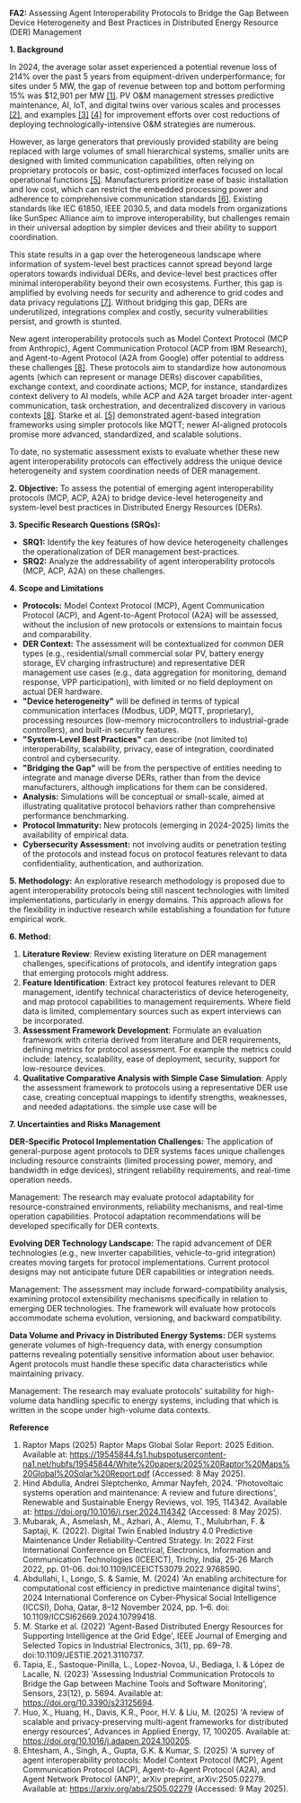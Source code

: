 **FA2:** Assessing Agent Interoperability Protocols to Bridge the Gap Between Device Heterogeneity and Best Practices in Distributed Energy Resource (DER) Management

**1\. Background**

In 2024, the average solar asset experienced a potential revenue loss of 214% over the past 5 years from equipment-driven underperformance; for sites under 5 MW, the gap of revenue between top and bottom performing 15% was $12,901 per MW [\[1\]](https://19545844.fs1.hubspotusercontent-na1.net/hubfs/19545844/White%20papers/2025%20Raptor%20Maps%20Global%20Solar%20Report.pdf). PV O\&M management stresses predictive maintenance, AI, IoT, and digital twins over various scales and processes [\[2\]](https://doi.org/10.1016/j.rser.2024.114342%20), and examples [\[3\]](https://www.ablesci.com/scholar/paper?id=r2WJaNJP3) [\[4\]](https://ieeexplore.ieee.org/document/10799418) for improvement efforts over cost reductions of deploying technologically-intensive O\&M strategies are numerous.

However, as large generators that previously provided stability are being replaced with large volumes of small hierarchical systems, smaller units are designed with limited communication capabilities, often relying on proprietary protocols or basic, cost-optimized interfaces focused on local operational functions [\[5\]](https://ieeexplore.ieee.org/document/9533179). Manufacturers prioritize ease of basic installation and low cost, which can restrict the embedded processing power and adherence to comprehensive communication standards [\[6\]](%20https://doi.org/10.3390/s23125694). Existing standards like IEC 61850, IEEE 2030.5, and data models from organizations like SunSpec Alliance aim to improve interoperability, but challenges remain in their universal adoption by simpler devices and their ability to support coordination.

This state results in a gap over the heterogeneous landscape where information of system-level best practices cannot spread beyond large operators towards individual DERs, and device-level best practices offer minimal interoperability beyond their own ecosystems. Further, this gap is amplified by evolving needs for security and adherence to grid codes and data privacy regulations [\[7\]](https://doi.org/10.1016/j.adapen.2024.100205). Without bridging this gap, DERs are underutilized, integrations complex and costly, security vulnerabilities persist, and growth is stunted.

New agent interoperability protocols such as Model Context Protocol (MCP from Anthropic), Agent Communication Protocol (ACP from IBM Research), and Agent-to-Agent Protocol (A2A from Google) offer potential to address these challenges [\[8\]](https://arxiv.org/abs/2505.). These protocols aim to standardize how autonomous agents (which can represent or manage DERs) discover capabilities, exchange context, and coordinate actions; MCP, for instance, standardizes context delivery to AI models, while ACP and A2A target broader inter-agent communication, task orchestration, and decentralized discovery in various contexts [\[8\]](https://arxiv.org/abs/2505.). Starke et al.  [\[5\]](https://ieeexplore.ieee.org/document/9533179) demonstrated agent-based integration frameworks using simpler protocols like MQTT; newer AI-aligned protocols promise more advanced, standardized, and scalable solutions.

To date, no systematic assessment exists to evaluate whether these new agent interoperability protocols can effectively address the unique device heterogeneity and system coordination needs of DER management.

**2\. Objective:** To assess the potential of emerging agent interoperability protocols (MCP, ACP, A2A) to bridge device-level heterogeneity and system-level best practices in Distributed Energy Resources (DERs).

**3\. Specific Research Questions (SRQs):**

* **SRQ1:** Identify the key features of how device heterogeneity challenges the operationalization of DER management best-practices.  
* **SRQ2:** Analyze the addressability of agent interoperability protocols (MCP, ACP, A2A) on these challenges.

**4\. Scope and Limitations**

* **Protocols:** Model Context Protocol (MCP), Agent Communication Protocol (ACP), and Agent-to-Agent Protocol (A2A) will be assessed, without the inclusion of new protocols or extensions to maintain focus and comparability.  
* **DER Context:** The assessment will be contextualized for common DER types (e.g., residential/small commercial solar PV, battery energy storage, EV charging infrastructure) and representative DER management use cases (e.g., data aggregation for monitoring, demand response, VPP participation), with limited or no field deployment on actual DER hardware.  
* **"Device heterogeneity"** will be defined in terms of typical communication interfaces (Modbus, UDP, MQTT, proprietary), processing resources (low-memory microcontrollers to industrial-grade controllers), and built-in security features.   
* **"System-Level Best Practices"** can describe (not limited to) interoperability, scalability, privacy, ease of integration, coordinated control and cybersecurity.   
* **"Bridging the Gap"** will be from the perspective of entities needing to integrate and manage diverse DERs, rather than from the device manufacturers, although implications for them can be considered.  
* **Analysis:** Simulations will be conceptual or small-scale, aimed at illustrating qualitative protocol behaviors rather than comprehensive performance benchmarking.  
* **Protocol Immaturity:** New protocols (emerging in 2024-2025) limits the availability of empirical data.  
* **Cybersecurity Assessment:** not involving audits or penetration testing of the protocols ​​and instead focus on protocol features relevant to data confidentiality, authentication, and authorization.

**5\. Methodology:** An explorative research methodology is proposed due to agent interoperability protocols being still nascent technologies with limited implementations, particularly in energy domains. This approach allows for the flexibility in inductive research while establishing a foundation for future empirical work.

**6\. Method:**

1. **Literature Review**: Review existing literature on DER management challenges, specifications of protocols, and identify integration gaps that emerging protocols might address.  
2. **Feature Identification**: Extract key protocol features relevant to DER management, identify technical characteristics of device heterogeneity, and map protocol capabilities to management requirements. Where field data is limited, complementary sources such as expert interviews can be incorporated.  
3. **Assessment Framework Development**: Formulate an evaluation framework with criteria derived from literature and DER requirements, defining metrics for protocol assessment. For example the metrics could include: latency, scalability, ease of deployment, security, support for low-resource devices.  
4. **Qualitative Comparative Analysis with Simple Case Simulation**: Apply the assessment framework to protocols using a representative DER use case, creating conceptual mappings to identify strengths, weaknesses, and needed adaptations. the simple use case will be 

**7\. Uncertainties and Risks Management**

**DER-Specific Protocol Implementation Challenges:** The application  of general-purpose agent protocols to DER systems faces unique challenges including resource constraints (limited processing power, memory, and bandwidth in edge devices), stringent reliability requirements, and real-time operation needs.

Management: The research may evaluate protocol adaptability for resource-constrained environments, reliability mechanisms, and real-time operation capabilities. Protocol adaptation recommendations will be developed specifically for DER contexts.

**Evolving DER Technology Landscape:** The rapid advancement of DER technologies (e.g., new inverter capabilities, vehicle-to-grid integration) creates moving targets for protocol implementations. Current protocol designs may not anticipate future DER capabilities or integration needs.

Management: The assessment may include forward-compatibility analysis, examining protocol extensibility mechanisms specifically in relation to emerging DER technologies. The framework will evaluate how protocols accommodate schema evolution, versioning, and backward compatibility.

**Data Volume and Privacy in Distributed Energy Systems:** DER systems generate volumes of high-frequency data, with energy consumption patterns revealing potentially sensitive information about user behavior. Agent protocols must handle these specific data characteristics while maintaining privacy.

Management: The research may evaluate protocols' suitability for high-volume data handling specific to energy systems, including that which is written in the scope under high-volume data contexts.

**Reference**

1. Raptor Maps (2025) Raptor Maps Global Solar Report: 2025 Edition. Available at: https://19545844.fs1.hubspotusercontent-na1.net/hubfs/19545844/White%20papers/2025%20Raptor%20Maps%20Global%20Solar%20Report.pdf (Accessed: 8 May 2025).  
2. Hind Abdulla, Andrei Sleptchenko, Ammar Nayfeh, 2024\. 'Photovoltaic systems operation and maintenance: A review and future directions', Renewable and Sustainable Energy Reviews, vol. 195, 114342\. Available at: https://doi.org/10.1016/j.rser.2024.114342 (Accessed: 8 May 2025).  
3. Mubarak, A., Asmelash, M., Azhari, A., Alemu, T., Mulubrhan, F. & Saptaji, K. (2022). Digital Twin Enabled Industry 4.0 Predictive Maintenance Under Reliability-Centred Strategy. In: 2022 First International Conference on Electrical, Electronics, Information and Communication Technologies (ICEEICT), Trichy, India, 25-26 March 2022, pp. 01-06. doi:10.1109/ICEEICT53079.2022.9768590.  
4. Abdullahi, I., Longo, S. & Samie, M. (2024) 'An enabling architecture for computational cost efficiency in predictive maintenance digital twins', 2024 International Conference on Cyber-Physical Social Intelligence (ICCSI), Doha, Qatar, 8–12 November 2024, pp. 1–6. doi: 10.1109/ICCSI62669.2024.10799418.  
5. M. Starke et al. (2022) 'Agent-Based Distributed Energy Resources for Supporting Intelligence at the Grid Edge', IEEE Journal of Emerging and Selected Topics in Industrial Electronics, 3(1), pp. 69–78. doi:10.1109/JESTIE.2021.3110737.  
6. Tapia, E., Sastoque-Pinilla, L., Lopez-Novoa, U., Bediaga, I. & López de Lacalle, N. (2023) 'Assessing Industrial Communication Protocols to Bridge the Gap between Machine Tools and Software Monitoring', Sensors, 23(12), p. 5694\. Available at: https://doi.org/10.3390/s23125694.  
7. Huo, X., Huang, H., Davis, K.R., Poor, H.V. & Liu, M. (2025) 'A review of scalable and privacy-preserving multi-agent frameworks for distributed energy resources', Advances in Applied Energy, 17, 100205\. Available at: https://doi.org/10.1016/j.adapen.2024.100205.  
8. Ehtesham, A., Singh, A., Gupta, G.K. & Kumar, S. (2025) 'A survey of agent interoperability protocols: Model Context Protocol (MCP), Agent Communication Protocol (ACP), Agent-to-Agent Protocol (A2A), and Agent Network Protocol (ANP)', arXiv preprint, arXiv:2505.02279. Available at: https://arxiv.org/abs/2505.02279 (Accessed: 9 May 2025). 